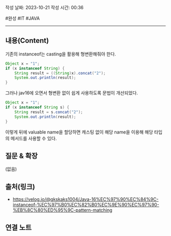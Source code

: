 작성 날짜: 2023-10-21
작성 시간: 00:36

#완성 #IT #JAVA 

----
## 내용(Content)

기존의 instanceof는 casting을 활용해 형변환해줘야 한다.
```java
Object x = "1";  
if (x instanceof String) {  
    String result = ((String)x).concat("2");  
    System.out.println(result);  
}
```

그러나 jav16에 오면서 형변환 없이 쉽게 사용하도록 문법이 개선되었다.

```java
Object x = "1";  
if (x instanceof String s) {  
    String result = s.concat("2");  
    System.out.println(result);  
}
```

이렇게 뒤에 valuable name을 할당하면 캐스팅 없이 해당 name을 이용해 해당 타입의 메서드를 사용할 수 있다.
## 질문 & 확장

(없음)

## 출처(링크)
- https://velog.io/@gkskaks1004/Java-16%EC%97%90%EC%84%9C-instanceof-%EC%97%B0%EC%82%B0%EC%9E%90%EC%97%90-%EB%8C%80%ED%95%9C-pattern-matching

## 연결 노트










